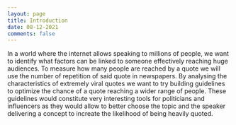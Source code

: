 ```yaml
---
layout: page
title: Introduction
date: 08-12-2021
comments: false
---
```

    
In a world where the internet allows speaking to millions of people, we want to identify what factors can be linked to someone effectively reaching huge audiences. To measure how many people are reached by a quote we will use the number of repetition of said quote in newspapers. By analysing the characteristics of extremely viral quotes we want to try building guidelines to optimize the chance of a quote reaching a wider range of people. These guidelines would constitute very interesting tools for politicians and influencers as they would allow to better choose the topic and the speaker delivering a concept to increate the likelihood of being heavily quoted.